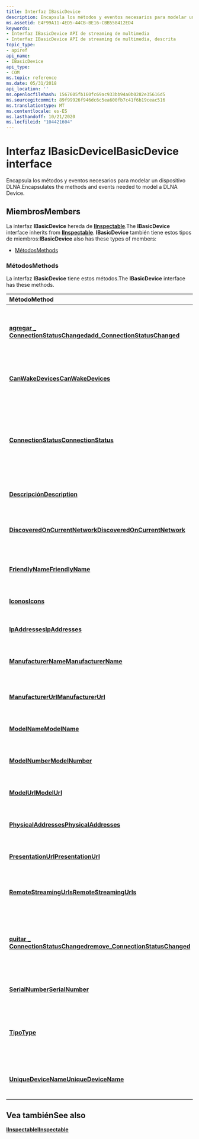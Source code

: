 ```yaml
---
title: Interfaz IBasicDevice
description: Encapsula los métodos y eventos necesarios para modelar un dispositivo DLNA.
ms.assetid: E4F99A11-4ED5-44CB-BE16-CBB558412ED4
keywords:
- Interfaz IBasicDevice API de streaming de multimedia
- Interfaz IBasicDevice API de streaming de multimedia, descrita
topic_type:
- apiref
api_name:
- IBasicDevice
api_type:
- COM
ms.topic: reference
ms.date: 05/31/2018
api_location: ''
ms.openlocfilehash: 1567605fb160fc69ac933bb94a0b0282e35616d5
ms.sourcegitcommit: 89f99926f946dc6c5ea600fb7c41f6b19ceac516
ms.translationtype: MT
ms.contentlocale: es-ES
ms.lasthandoff: 10/21/2020
ms.locfileid: "104421604"
---
```

# <a name="ibasicdevice-interface"></a><span data-ttu-id="b4895-105">Interfaz IBasicDevice</span><span class="sxs-lookup"><span data-stu-id="b4895-105">IBasicDevice interface</span></span>

<span data-ttu-id="b4895-106">Encapsula los métodos y eventos necesarios para modelar un dispositivo DLNA.</span><span class="sxs-lookup"><span data-stu-id="b4895-106">Encapsulates the methods and events needed to model a DLNA Device.</span></span>

## <a name="members"></a><span data-ttu-id="b4895-107">Miembros</span><span class="sxs-lookup"><span data-stu-id="b4895-107">Members</span></span>

<span data-ttu-id="b4895-108">La interfaz **IBasicDevice** hereda de [**IInspectable**](/windows/desktop/api/inspectable/nn-inspectable-iinspectable).</span><span class="sxs-lookup"><span data-stu-id="b4895-108">The **IBasicDevice** interface inherits from [**IInspectable**](/windows/desktop/api/inspectable/nn-inspectable-iinspectable).</span></span> <span data-ttu-id="b4895-109">**IBasicDevice** también tiene estos tipos de miembros:</span><span class="sxs-lookup"><span data-stu-id="b4895-109">**IBasicDevice** also has these types of members:</span></span>

-   [<span data-ttu-id="b4895-110">Métodos</span><span class="sxs-lookup"><span data-stu-id="b4895-110">Methods</span></span>](#methods)

### <a name="methods"></a><span data-ttu-id="b4895-111">Métodos</span><span class="sxs-lookup"><span data-stu-id="b4895-111">Methods</span></span>

<span data-ttu-id="b4895-112">La interfaz **IBasicDevice** tiene estos métodos.</span><span class="sxs-lookup"><span data-stu-id="b4895-112">The **IBasicDevice** interface has these methods.</span></span>



| <span data-ttu-id="b4895-113">Método</span><span class="sxs-lookup"><span data-stu-id="b4895-113">Method</span></span>                                                                                 | <span data-ttu-id="b4895-114">Descripción</span><span class="sxs-lookup"><span data-stu-id="b4895-114">Description</span></span>                                                                                                                    |
|:---------------------------------------------------------------------------------------|:-------------------------------------------------------------------------------------------------------------------------------|
| [<span data-ttu-id="b4895-115">**agregar \_ ConnectionStatusChanged**</span><span class="sxs-lookup"><span data-stu-id="b4895-115">**add\_ConnectionStatusChanged**</span></span>](ibasicdevice-add-connectionstatuschanged.md)       | <span data-ttu-id="b4895-116">Registra un controlador de eventos para el evento [**ConnectionStatusChanged**](connectionstatuschanged.md) .</span><span class="sxs-lookup"><span data-stu-id="b4895-116">Registers an event handler for the [**ConnectionStatusChanged**](connectionstatuschanged.md) event.</span></span><br/>                |
| [<span data-ttu-id="b4895-117">**CanWakeDevices**</span><span class="sxs-lookup"><span data-stu-id="b4895-117">**CanWakeDevices**</span></span>](ibasicdevice-canwakedevices.md)                                  | <span data-ttu-id="b4895-118">Recupera un valor que indica si el dispositivo se puede reactivar.</span><span class="sxs-lookup"><span data-stu-id="b4895-118">Retrieves a value that indicates if the device can wake.</span></span><br/>                                                            |
| <span data-ttu-id="b4895-119">[**ConnectionStatus**](/previous-versions/windows/desktop/legacy/hh828873(v=vs.85))</span><span class="sxs-lookup"><span data-stu-id="b4895-119">[**ConnectionStatus**](/previous-versions/windows/desktop/legacy/hh828873(v=vs.85))</span></span>                              | <span data-ttu-id="b4895-120">Devuelve un valor de enumeración que indica si el dispositivo está actualmente en línea, fuera de línea o inactivo, pero Reactivable.</span><span class="sxs-lookup"><span data-stu-id="b4895-120">Returns an enumeration value indicating whether the device is currently on-line, off-line or sleeping but wakeable.</span></span><br/> |
| [<span data-ttu-id="b4895-121">**Descripción**</span><span class="sxs-lookup"><span data-stu-id="b4895-121">**Description**</span></span>](ibasicdevice-description.md)                                        | <span data-ttu-id="b4895-122">Recupera una descripción del dispositivo.</span><span class="sxs-lookup"><span data-stu-id="b4895-122">Retrieves a description of the device.</span></span><br/>                                                                              |
| [<span data-ttu-id="b4895-123">**DiscoveredOnCurrentNetwork**</span><span class="sxs-lookup"><span data-stu-id="b4895-123">**DiscoveredOnCurrentNetwork**</span></span>](ibasicdevice-discoveredoncurrentnetwork.md)          | <span data-ttu-id="b4895-124">Recupera un valor que indica si el dispositivo está en la red actual.</span><span class="sxs-lookup"><span data-stu-id="b4895-124">Retrieves a value that indicates if the device is on the current network.</span></span><br/>                                           |
| [<span data-ttu-id="b4895-125">**FriendlyName**</span><span class="sxs-lookup"><span data-stu-id="b4895-125">**FriendlyName**</span></span>](ibasicdevice-friendlyname.md)                                      | <span data-ttu-id="b4895-126">Recupera el nombre descriptivo del dispositivo.</span><span class="sxs-lookup"><span data-stu-id="b4895-126">Retrieves the device s friendly name.</span></span><br/>                                                                               |
| [<span data-ttu-id="b4895-127">**Iconos**</span><span class="sxs-lookup"><span data-stu-id="b4895-127">**Icons**</span></span>](ibasicdevice-icons.md)                                                    | <span data-ttu-id="b4895-128">Devuelve un vector de interfaces [**IDeviceIcon**](/previous-versions/windows/desktop/api/windows.media.streaming/nn-windows-media-streaming-ideviceicon) .</span><span class="sxs-lookup"><span data-stu-id="b4895-128">Returns a vector of [**IDeviceIcon**](/previous-versions/windows/desktop/api/windows.media.streaming/nn-windows-media-streaming-ideviceicon) interfaces.</span></span><br/>                                                  |
| [<span data-ttu-id="b4895-129">**IpAddresses**</span><span class="sxs-lookup"><span data-stu-id="b4895-129">**IpAddresses**</span></span>](ibasicdevice-ipaddresses.md)                                        | <span data-ttu-id="b4895-130">Devuelve un vector de direcciones IP.</span><span class="sxs-lookup"><span data-stu-id="b4895-130">Returns a vector of IP addresses.</span></span><br/>                                                                                   |
| [<span data-ttu-id="b4895-131">**ManufacturerName**</span><span class="sxs-lookup"><span data-stu-id="b4895-131">**ManufacturerName**</span></span>](ibasicdevice-manufacturername.md)                              | <span data-ttu-id="b4895-132">Recupera el nombre del fabricante del dispositivo.</span><span class="sxs-lookup"><span data-stu-id="b4895-132">Retrieves the device s manufacturer name.</span></span><br/>                                                                           |
| [<span data-ttu-id="b4895-133">**ManufacturerUrl**</span><span class="sxs-lookup"><span data-stu-id="b4895-133">**ManufacturerUrl**</span></span>](ibasicdevice-manufacturerurl.md)                                | <span data-ttu-id="b4895-134">Recupera la dirección URL del fabricante del dispositivo.</span><span class="sxs-lookup"><span data-stu-id="b4895-134">Retrieves the device s manufacturer URL.</span></span><br/>                                                                            |
| [<span data-ttu-id="b4895-135">**ModelName**</span><span class="sxs-lookup"><span data-stu-id="b4895-135">**ModelName**</span></span>](ibasicdevice-modelname.md)                                            | <span data-ttu-id="b4895-136">Recupera el nombre del modelo del dispositivo.</span><span class="sxs-lookup"><span data-stu-id="b4895-136">Retrieves the device s model name.</span></span><br/>                                                                                  |
| [<span data-ttu-id="b4895-137">**ModelNumber**</span><span class="sxs-lookup"><span data-stu-id="b4895-137">**ModelNumber**</span></span>](ibasicdevice-modelnumber.md)                                        | <span data-ttu-id="b4895-138">Recupera el número de modelo del dispositivo.</span><span class="sxs-lookup"><span data-stu-id="b4895-138">Retrieves the device s model number.</span></span><br/>                                                                                |
| [<span data-ttu-id="b4895-139">**ModelUrl**</span><span class="sxs-lookup"><span data-stu-id="b4895-139">**ModelUrl**</span></span>](ibasicdevice-modelurl.md)                                              | <span data-ttu-id="b4895-140">Recupera la dirección URL del modelo del dispositivo.</span><span class="sxs-lookup"><span data-stu-id="b4895-140">Retrieves the device s model URL.</span></span><br/>                                                                                   |
| [<span data-ttu-id="b4895-141">**PhysicalAddresses**</span><span class="sxs-lookup"><span data-stu-id="b4895-141">**PhysicalAddresses**</span></span>](ibasicdevice-physicaladdresses.md)                            | <span data-ttu-id="b4895-142">Devuelve un vector de direcciones físicas.</span><span class="sxs-lookup"><span data-stu-id="b4895-142">Returns a vector of physical addresses.</span></span><br/>                                                                             |
| [<span data-ttu-id="b4895-143">**PresentationUrl**</span><span class="sxs-lookup"><span data-stu-id="b4895-143">**PresentationUrl**</span></span>](ibasicdevice-presentationurl.md)                                | <span data-ttu-id="b4895-144">Recupera la dirección URL de presentación del dispositivo.</span><span class="sxs-lookup"><span data-stu-id="b4895-144">Retrieves the device s presentation URL.</span></span><br/>                                                                            |
| [<span data-ttu-id="b4895-145">**RemoteStreamingUrls**</span><span class="sxs-lookup"><span data-stu-id="b4895-145">**RemoteStreamingUrls**</span></span>](ibasicdevice-remotestreamingurls.md)                        | <span data-ttu-id="b4895-146">Devuelve un vector de direcciones URL de streaming remoto.</span><span class="sxs-lookup"><span data-stu-id="b4895-146">Returns a vector of remote streaming URLs.</span></span><br/>                                                                          |
| [<span data-ttu-id="b4895-147">**quitar \_ ConnectionStatusChanged**</span><span class="sxs-lookup"><span data-stu-id="b4895-147">**remove\_ConnectionStatusChanged**</span></span>](ibasicdevice-remove-connectionstatuschanged.md) | <span data-ttu-id="b4895-148">Anula el registro de un controlador de eventos para el evento [**ConnectionStatusChanged**](connectionstatuschanged.md) .</span><span class="sxs-lookup"><span data-stu-id="b4895-148">Unregisters an event handler for the [**ConnectionStatusChanged**](connectionstatuschanged.md) event.</span></span><br/>              |
| [<span data-ttu-id="b4895-149">**SerialNumber**</span><span class="sxs-lookup"><span data-stu-id="b4895-149">**SerialNumber**</span></span>](ibasicdevice-serialnumber.md)                                      | <span data-ttu-id="b4895-150">Recupera el número de serie del dispositivo.</span><span class="sxs-lookup"><span data-stu-id="b4895-150">Retrieves the device s serial number.</span></span><br/>                                                                               |
| [<span data-ttu-id="b4895-151">**Tipo**</span><span class="sxs-lookup"><span data-stu-id="b4895-151">**Type**</span></span>](ibasicdevice-type.md)                                                      | <span data-ttu-id="b4895-152">Recupera un valor de enumeración que indica el tipo de dispositivo del dispositivo DLNA.</span><span class="sxs-lookup"><span data-stu-id="b4895-152">Retrieves an enumeration value indicating the device type of the DLNA device.</span></span><br/>                                       |
| [<span data-ttu-id="b4895-153">**UniqueDeviceName**</span><span class="sxs-lookup"><span data-stu-id="b4895-153">**UniqueDeviceName**</span></span>](ibasicdevice-uniquedevicename.md)                              | <span data-ttu-id="b4895-154">Recupera el nombre del dispositivo único (UDN).</span><span class="sxs-lookup"><span data-stu-id="b4895-154">Retrieves the device s unique device name (UDN).</span></span><br/>                                                                    |



 

## <a name="see-also"></a><span data-ttu-id="b4895-155">Vea también</span><span class="sxs-lookup"><span data-stu-id="b4895-155">See also</span></span>

<dl> <dt>

[<span data-ttu-id="b4895-156">**IInspectable**</span><span class="sxs-lookup"><span data-stu-id="b4895-156">**IInspectable**</span></span>](/windows/desktop/api/inspectable/nn-inspectable-iinspectable)
</dt> </dl>

 

